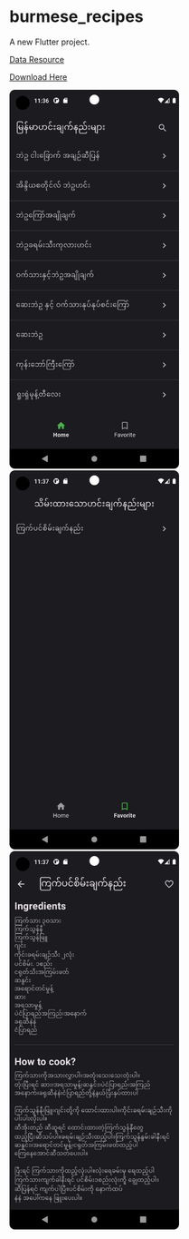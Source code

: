 # burmese_recipes

A new Flutter project.

[Data Resource](https://github.com/sannlynnhtun-coding/Burmese-Recipes)

[Download Here](https://drive.google.com/file/d/1pu2PZgVwpAN4iGCrkcqIlUeVTmRa2ayp/view?usp=drive_link)

<img src="home.png" alt="home" style="width:300px;"/>

<img src="favorite.png" alt="discovery" style="width:300px;"/>

<img src="detail.png" alt="detail" style="width:300px;"/>
